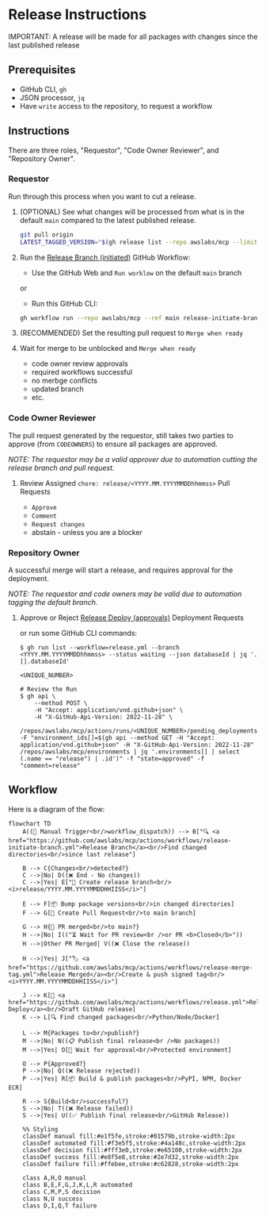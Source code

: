 # Release Instructions

IMPORTANT: A release will be made for all packages with changes since the last published release

## Prerequisites

* GitHub CLI, `gh`
* JSON processor, `jq`
* Have `write` access to the repository, to request a workflow

## Instructions

There are three roles, "Requestor", "Code Owner Reviewer", and "Repository Owner".

### Requestor

Run through this process when you want to cut a release.

1. (OPTIONAL) See what changes will be processed from what is in the default `main` compared to the latest published release.

    ```bash
    git pull origin
    LATEST_TAGGED_VERSION="$(gh release list --repo awslabs/mcp --limit 1 --exclude-drafts --exclude-pre-releases --json tagName | jq -r '.[0].tagName')"; git diff "${LATEST_TAGGED_VERSION}"...remotes/origin/main  --name-only
    ```

1. Run the [Release Branch (initiated)](https://github.com/awslabs/mcp/actions/workflows/release-initiate-branch.yml) GitHub Workflow:

    * Use the GitHub Web and `Run worklow` on the default `main` branch

    or

    * Run this GitHub CLI:

    ```bash
    gh workflow run --repo awslabs/mcp --ref main release-initiate-branch.yml
    ```

1. (RECOMMENDED) Set the resulting pull request to `Merge when ready`

1. Wait for merge to be unblocked and `Merge when ready`

    * code owner review approvals
    * required workflows successful
    * no merbge conflicts
    * updated branch
    * etc.

### Code Owner Reviewer

The pull request generated by the requestor, still takes two parties to approve (from `CODEOWNERS`) to ensure all packages are approved.

_NOTE: The requestor may be a valid approver due to automation cutting the release branch and pull request._

1. Review Assigned `chore: release/<YYYY.MM.YYYYMMDDhhmmss>` Pull Requests

    * `Approve`
    * `Comment`
    * `Request changes`
    * abstain - unless you are a blocker

### Repository Owner

A successful merge will start a release, and requires approval for the deployment.

_NOTE: The requestor and code owners may be valid due to automation tagging the default branch._

1. Approve or Reject [Release Deploy (approvals)](https://github.com/awslabs/mcp/actions/workflows/release.yml) Deployment Requests

    or run some GitHub CLI commands:

    ```shell
    $ gh run list --workflow=release.yml --branch <YYYY.MM.YYYYMMDDhhmmss> --status waiting --json databaseId | jq '.[].databaseId'

    <UNIQUE_NUMBER>

    # Review the Run
    $ gh api \
        --method POST \
        -H "Accept: application/vnd.github+json" \
        -H "X-GitHub-Api-Version: 2022-11-28" \
        /repos/awslabs/mcp/actions/runs/<UNIQUE_NUMBER>/pending_deployments -F "environment_ids[]=$(gh api --method GET -H "Accept: application/vnd.github+json" -H "X-GitHub-Api-Version: 2022-11-28" /repos/awslabs/mcp/environments | jq '.environments[] | select (.name == "release") | .id')" -f "state=approved" -f "comment=release"
    ```

## Workflow

Here is a diagram of the flow:

```mermaid
flowchart TD
    A((👤 Manual Trigger<br/>workflow_dispatch)) --> B["🔍 <a href="https://github.com/awslabs/mcp/actions/workflows/release-initiate-branch.yml">Release Branch</a><br/>Find changed directories<br/>since last release"]

    B --> C{Changes<br/>detected?}
    C -->|No| D((❌ End - No changes))
    C -->|Yes| E["🌿 Create release branch<br/><i>release/YYYY.MM.YYYYMMDDHHIISS</i>"]

    E --> F[📦 Bump package versions<br/>in changed directories]
    F --> G[📝 Create Pull Request<br/>to main branch]

    G --> H{👤 PR merged<br/>to main?}
    H -->|No| I(("⏳ Wait for PR review<br />or PR <b>Closed</b>"))
    H -->|Other PR Merged| V((❌ Close the release))

    H -->|Yes| J["🏷️ <a href="https://github.com/awslabs/mcp/actions/workflows/release-merge-tag.yml">Release Merged</a><br/>Create & push signed tag<br/><i>YYYY.MM.YYYYMMDDHHIISS</i>"]

    J --> K[🚀 <a href="https://github.com/awslabs/mcp/actions/workflows/release.yml">Release Deploy</a><br/>Draft GitHub release]
    K --> L[🔍 Find changed packages<br/>Python/Node/Docker]

    L --> M{Packages to<br/>publish?}
    M -->|No| N((📋 Publish final release<br />No packages))
    M -->|Yes| O[👤 Wait for approval<br/>Protected environment]

    O --> P{Approved?}
    P -->|No| Q((❌ Release rejected))
    P -->|Yes| R[📦 Build & publish packages<br/>PyPI, NPM, Docker ECR]

    R --> S{Build<br/>successful?}
    S -->|No| T((❌ Release failed))
    S -->|Yes| U((✅ Publish final release<br/>GitHub Release))

    %% Styling
    classDef manual fill:#e1f5fe,stroke:#01579b,stroke-width:2px
    classDef automated fill:#f3e5f5,stroke:#4a148c,stroke-width:2px
    classDef decision fill:#fff3e0,stroke:#e65100,stroke-width:2px
    classDef success fill:#e8f5e8,stroke:#2e7d32,stroke-width:2px
    classDef failure fill:#ffebee,stroke:#c62828,stroke-width:2px

    class A,H,O manual
    class B,E,F,G,J,K,L,R automated
    class C,M,P,S decision
    class N,U success
    class D,I,Q,T failure
```
